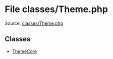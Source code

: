 File classes/Theme.php
=========

Source: [classes/Theme.php](https://github.com/PrestaShop/PrestaShop/blob/1.6.0.6/classes/Theme.php)


Classes
-------

* [ThemeCore](class.ThemeCore.md)

